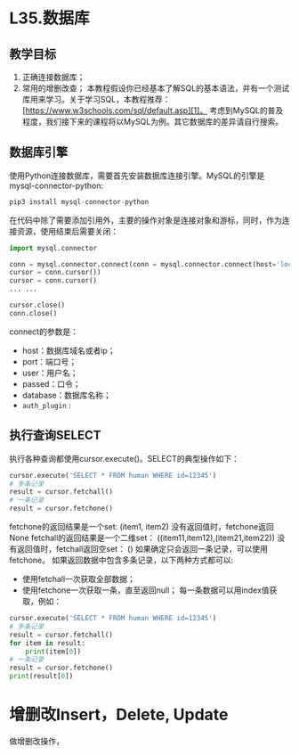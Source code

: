 # L35.数据库
## 教学目标
1. 正确连接数据库；
2. 常用的增删改查；
本教程假设你已经基本了解SQL的基本语法，并有一个测试库用来学习。关于学习SQL，本教程推荐：[https://www.w3schools.com/sql/default.asp][1]。
考虑到MySQL的普及程度，我们接下来的课程将以MySQL为例。其它数据库的差异请自行搜索。

## 数据库引擎
使用Python连接数据库，需要首先安装数据库连接引擎。MySQL的引擎是mysql-connector-python:
```python
pip3 install mysql-connector-python
```
在代码中除了需要添加引用外，主要的操作对象是连接对象和游标，同时，作为连接资源，使用结束后需要关闭：
```python
import mysql.connector

conn = mysql.connector.connect(conn = mysql.connector.connect(host='localhost', user='root', port=3306, passwd='password', database='testdb', auth_plugin='mysql_native_password')
cursor = conn.cursor())
cursor = conn.cursor()
... ...

cursor.close()
conn.close()
```

connect的参数是：
- host：数据库域名或者ip；
- port：端口号；
- user：用户名；
- passed：口令；
- database：数据库名称；
- `auth_plugin` :

## 执行查询SELECT
执行各种查询都使用cursor.execute()。SELECT的典型操作如下：
```python
cursor.execute('SELECT * FROM human WHERE id=12345')
# 多条记录
result = cursor.fetchall()
# 一条记录
result = cursor.fetchone()
```

fetchone的返回结果是一个set: (item1, item2)
没有返回值时，fetchone返回 None
fetchall的返回结果是一个二维set： ((item11,item12),(item21,item22))
没有返回值时，fetchall返回空set： ()
如果确定只会返回一条记录，可以使用fetchone。
如果返回数据中包含多条记录，以下两种方式都可以:
- 使用fetchall一次获取全部数据；
- 使用fetchone一次获取一条，直至返回null；
每一条数据可以用index值获取，例如：
```python
cursor.execute('SELECT * FROM human WHERE id=12345')
# 多条记录
result = cursor.fetchall()
for item in result:
	print(item[0])
# 一条记录
result = cursor.fetchone()
print(result[0])
```

# 增删改Insert，Delete, Update
做增删改操作，




[1]:	https://www.w3schools.com/sql/default.asp